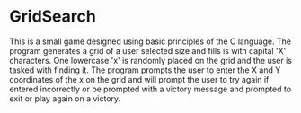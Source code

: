 # GridSearch

This is a small game designed using basic principles of the C language. The program generates a grid of a user selected
size and fills is with capital 'X' characters. One lowercase 'x' is randomly placed on the grid and the user is tasked with
finding it. The program prompts the user to enter the X and Y coordinates of the x on the grid and will prompt the user to try
again if entered incorrectly or be prompted with a victory message and prompted to exit or play again on a victory.
